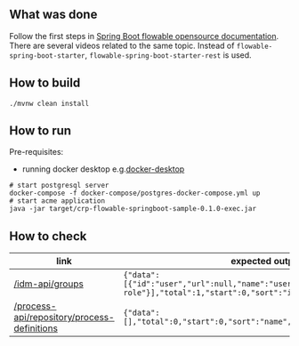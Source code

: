 ## What was done
Follow the first steps in [Spring Boot flowable opensource documentation](https://www.flowable.com/open-source/docs/bpmn/ch05a-Spring-Boot). There are several videos related to the same topic. Instead of `flowable-spring-boot-starter`,
`flowable-spring-boot-starter-rest` is used.

## How to build

```shell
./mvnw clean install
```

## How to run
Pre-requisites:
- running docker desktop e.g.[docker-desktop](https://www.docker.com/products/docker-desktop/)
```shell
# start postgresql server 
docker-compose -f docker-compose/postgres-docker-compose.yml up
# start acme application
java -jar target/crp-flowable-springboot-sample-0.1.0-exec.jar
```

## How to check

| link                                                                                                            | expected output                                                                                                                    |
|-----------------------------------------------------------------------------------------------------------------|------------------------------------------------------------------------------------------------------------------------------------|
| [/idm-api/groups](http://localhost:8080/idm-api/groups)                                                         | `{"data":[{"id":"user","url":null,"name":"users","type":"security-role"}],"total":1,"start":0,"sort":"id","order":"asc","size":1}` |
| [/process-api/repository/process-definitions](http://localhost:8080/process-api/repository/process-definitions) | `{"data":[],"total":0,"start":0,"sort":"name","order":"asc","size":0}`                                                             |